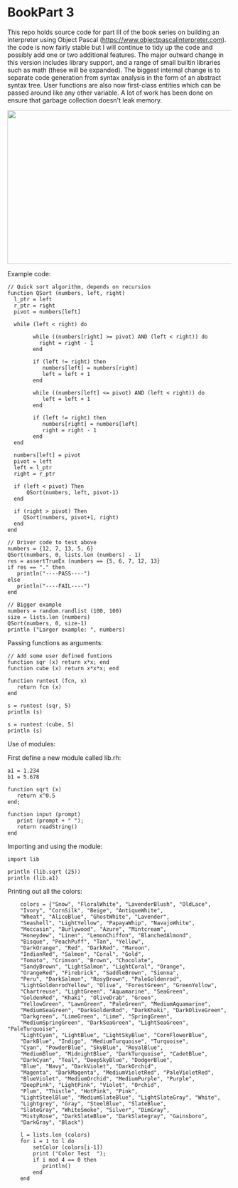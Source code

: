 # BookPart 3

This repo holds source code for part III of the book series on building an interpreter using Object Pascal (https://www.objectpascalinterpreter.com). the code is now fairly stable but I will continue to tidy up the code and possibly add one or two additional features. The major outward change in this version includes library support, and a range of small builtin libraries such as math (these will be expanded). The biggest internal change is to separate code generation from syntax analysis in the form of an abstract syntax tree. User functions are also now first-class entities which can be passed around like any other variable. A lot of work has been done on ensure that garbage collection doesn't leak memory. 

<img src="/Images/demo1.gif" width="609" height="345"/>

Example code:

    
    // Quick sort algorithm, depends on recursion
    function QSort (numbers, left, right)
      l_ptr = left
      r_ptr = right
      pivot = numbers[left]

      while (left < right) do

            while ((numbers[right] >= pivot) AND (left < right)) do
              right = right - 1
            end

            if (left != right) then
               numbers[left] = numbers[right]
               left = left + 1
            end

            while ((numbers[left] <= pivot) AND (left < right)) do
               left = left + 1
            end

            if (left != right) then
               numbers[right] = numbers[left]
               right = right - 1
            end
      end

      numbers[left] = pivot
      pivot = left
      left = l_ptr
      right = r_ptr

      if (left < pivot) Then
          QSort(numbers, left, pivot-1)
      end

      if (right > pivot) Then
         QSort(numbers, pivot+1, right)
      end 
    end

    // Driver code to test above   
    numbers = {12, 7, 13, 5, 6}
    QSort(numbers, 0, lists.len (numbers) - 1) 
    res = assertTrueEx (numbers == {5, 6, 7, 12, 13}
    if res == "." then
       println("----PASS----")
    else
       println("----FAIL----")
    end

    // Bigger example
    numbers = random.randlist (100, 100)
    size = lists.len (numbers)
    QSort(numbers, 0, size-1)
    println ("Larger example: ", numbers)


Passing functions as arguments:

    // Add some user defined funtions
    function sqr (x) return x*x; end
    function cube (x) return x*x*x; end

    function runtest (fcn, x)
       return fcn (x)
    end

    s = runtest (sqr, 5)
    println (s)

    s = runtest (cube, 5)
    println (s)

Use of modules:

First define a new module called lib.rh:

    a1 = 1.234
    b1 = 5.678

    function sqrt (x)
       return x^0.5
    end;

    function input (prompt)
       print (prompt + " ");
       return readString()
    end
    
Importing and using the module:

    import lib

    println (lib.sqrt (25))
    println (lib.a1)
    
Printing out all the colors:

        colors = {"Snow", "FloralWhite", "LavenderBlush", "OldLace",
        "Ivory", "CornSilk", "Beige", "AntiqueWhite",
        "Wheat", "AliceBlue", "GhostWhite", "Lavender",
        "Seashell", "LightYellow", "PapayaWhip", "NavajoWhite",
        "Moccasin", "Burlywood", "Azure", "Mintcream",
        "Honeydew", "Linen", "LemonChiffon", "BlanchedAlmond",
        "Bisque", "PeachPuff", "Tan", "Yellow",
        "DarkOrange", "Red", "DarkRed", "Maroon",
        "IndianRed", "Salmon", "Coral", "Gold",
        "Tomato", "Crimson", "Brown", "Chocolate",
        "SandyBrown", "LightSalmon", "LightCoral", "Orange",
        "OrangeRed", "Firebrick", "SaddleBrown", "Sienna",
        "Peru", "DarkSalmon", "RosyBrown", "PaleGoldenrod",
        "LightGoldenrodYellow", "Olive", "ForestGreen", "GreenYellow",
        "Chartreuse", "LightGreen", "Aquamarine", "SeaGreen",
        "GoldenRod", "Khaki", "OliveDrab", "Green",
        "YellowGreen", "LawnGreen", "PaleGreen", "MediumAquamarine",
        "MediumSeaGreen", "DarkGoldenRod", "DarkKhaki", "DarkOliveGreen",
        "Darkgreen", "LimeGreen", "Lime", "SpringGreen",
        "MediumSpringGreen", "DarkSeaGreen", "LightSeaGreen", "PaleTurquoise",
        "LightCyan", "LightBlue", "LightSkyBlue", "CornFlowerBlue",
        "DarkBlue", "Indigo", "MediumTurquoise", "Turquoise",
        "Cyan", "PowderBlue", "SkyBlue", "RoyalBlue",
        "MediumBlue", "MidnightBlue", "DarkTurquoise", "CadetBlue",
        "DarkCyan", "Teal", "DeepSkyBlue", "DodgerBlue",
        "Blue", "Navy", "DarkViolet", "DarkOrchid",
        "Magenta", "DarkMagenta", "MediumVioletRed", "PaleVioletRed",
        "BlueViolet", "MediumOrchid", "MediumPurple", "Purple",
        "DeepPink", "LightPink", "Violet", "Orchid",
        "Plum", "Thistle", "HotPink", "Pink",
        "LightSteelBlue", "MediumSlateBlue", "LightSlateGray", "White",
        "Lightgrey", "Gray", "SteelBlue", "SlateBlue",
        "SlateGray", "WhiteSmoke", "Silver", "DimGray",
        "MistyRose", "DarkSlateBlue", "DarkSlategray", "Gainsboro",
        "DarkGray", "Black"}   

        l = lists.len (colors)
        for i = 1 to l do
            setColor (colors[i-1])
            print ("Color Test  ");
            if i mod 4 == 0 then
               println() 
            end
        end
